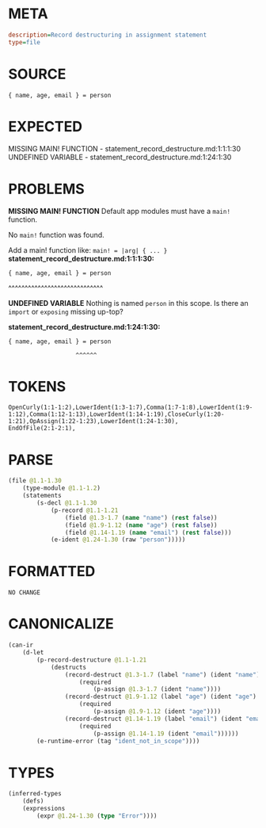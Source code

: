 # META
~~~ini
description=Record destructuring in assignment statement
type=file
~~~
# SOURCE
~~~roc
{ name, age, email } = person
~~~
# EXPECTED
MISSING MAIN! FUNCTION - statement_record_destructure.md:1:1:1:30
UNDEFINED VARIABLE - statement_record_destructure.md:1:24:1:30
# PROBLEMS
**MISSING MAIN! FUNCTION**
Default app modules must have a `main!` function.

No `main!` function was found.

Add a main! function like:
`main! = |arg| { ... }`
**statement_record_destructure.md:1:1:1:30:**
```roc
{ name, age, email } = person
```
^^^^^^^^^^^^^^^^^^^^^^^^^^^^^


**UNDEFINED VARIABLE**
Nothing is named `person` in this scope.
Is there an `import` or `exposing` missing up-top?

**statement_record_destructure.md:1:24:1:30:**
```roc
{ name, age, email } = person
```
                       ^^^^^^


# TOKENS
~~~zig
OpenCurly(1:1-1:2),LowerIdent(1:3-1:7),Comma(1:7-1:8),LowerIdent(1:9-1:12),Comma(1:12-1:13),LowerIdent(1:14-1:19),CloseCurly(1:20-1:21),OpAssign(1:22-1:23),LowerIdent(1:24-1:30),
EndOfFile(2:1-2:1),
~~~
# PARSE
~~~clojure
(file @1.1-1.30
	(type-module @1.1-1.2)
	(statements
		(s-decl @1.1-1.30
			(p-record @1.1-1.21
				(field @1.3-1.7 (name "name") (rest false))
				(field @1.9-1.12 (name "age") (rest false))
				(field @1.14-1.19 (name "email") (rest false)))
			(e-ident @1.24-1.30 (raw "person")))))
~~~
# FORMATTED
~~~roc
NO CHANGE
~~~
# CANONICALIZE
~~~clojure
(can-ir
	(d-let
		(p-record-destructure @1.1-1.21
			(destructs
				(record-destruct @1.3-1.7 (label "name") (ident "name")
					(required
						(p-assign @1.3-1.7 (ident "name"))))
				(record-destruct @1.9-1.12 (label "age") (ident "age")
					(required
						(p-assign @1.9-1.12 (ident "age"))))
				(record-destruct @1.14-1.19 (label "email") (ident "email")
					(required
						(p-assign @1.14-1.19 (ident "email"))))))
		(e-runtime-error (tag "ident_not_in_scope"))))
~~~
# TYPES
~~~clojure
(inferred-types
	(defs)
	(expressions
		(expr @1.24-1.30 (type "Error"))))
~~~
